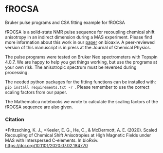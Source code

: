 # fROCSA
Bruker pulse programs and CSA fitting example for fROCSA 

fROCSA is a solid-state NMR pulse sequence for recoupling chemical shift anisotropy in an indirect dimension during a MAS experiment. Please find more information about this work in our [paper](https://www.biorxiv.org/content/10.1101/2020.07.02.184770v1) on bioaxiv.  A peer-reviewed version of this manuscript is in press at the Journal of Chemical Physics. 

The pulse programs were tested on Bruker Neo spectrometers with Topspin 4.0.7.  We are happy to help you get things working, but use the programs at your own risk.  The anisotropic spectrum must be reversed during processing. 

The needed python packages for the fitting functions can be installed with: `pip install requirements.txt -r `. Please remember to use the correct scaling factors from our paper.

The Mathematica notebooks we wrote to calculate the scaling factors of the fROCSA sequence are also given.

### Citation
*Fritzsching, K. J., *Keeler, E. G., He, C., & McDermott, A. E. (2020). Scaled Recoupling of Chemical Shift Anisotropies at High Magnetic Fields under MAS with Interspersed C-elements. In bioRxiv. https://doi.org/10.1101/2020.07.02.184770
